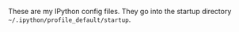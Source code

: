 These are my IPython config files. They go into the startup directory `~/.ipython/profile_default/startup`.
